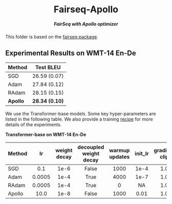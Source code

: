 <h1 align="center">Fairseq-Apollo</h1>
<h5 align="center">FairSeq with Apollo optimizer</h5>

This folder is based on the [fairseq package](https://github.com/pytorch/fairseq). 

## Experimental Results on WMT-14 En-De

| Method     |  Test BLEU       |
| :--------  |  :-------------: |
| SGD        |  26.59 (0.07)    |
| Adam       |  27.84 (0.12)    |
| RAdam      |  28.15 (0.15)    |
| **Apollo** | **28.34 (0.10)** |

We use the Transformer-base models.
Some key hyper-parameters are listed in the following table.
We also provide a training [recipe](/recipe.md) for more details of the experiments.

**Transformer-base on WMT-14 En-De**

|  Method    |    lr      |  weight decay  |  decoupled weight decay |  warmup updates  |  init_lr  |  gradient clip  |
| :--------- | :--------: | :------------: | :---------------------: | :--------------: | :-------: | :-------------: |
|  SGD       |   0.1      |      1e-6      |         False           |       1000       |    1e-4   |      1.0        |
|  Adam      |   0.0005   |      1e-4      |         True            |       4000       |    1e-7   |      1.0        |
|  RAdam     |   0.0005   |      1e-4      |         True            |        0         |     NA    |      1.0        |
|  Apollo    |   10.0     |      1e-8      |         False           |       1000       |    0.01   |      1.0        |

